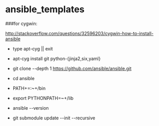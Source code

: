 # ansible_templates

>







>
###for cygwin: 

http://stackoverflow.com/questions/32596203/cygwin-how-to-install-ansible

+ type apt-cyg || exit
+ apt-cyg install git python-{jinja2,six,yaml}
+ git clone --depth 1 https://github.com/ansible/ansible.git
+ cd ansible
+ PATH+=:~+/bin
+ export PYTHONPATH=~+/lib
+ ansible --version

+ git submodule update --init --recursive
